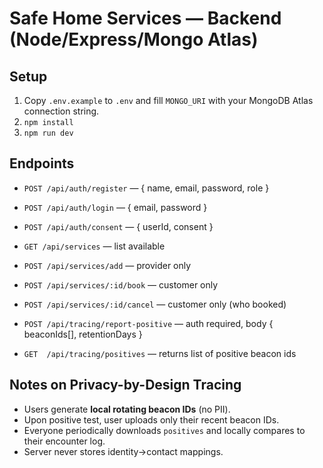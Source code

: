 # Safe Home Services — Backend (Node/Express/Mongo Atlas)

## Setup
1. Copy `.env.example` to `.env` and fill `MONGO_URI` with your MongoDB Atlas connection string.
2. `npm install`
3. `npm run dev`

## Endpoints
- `POST /api/auth/register` — { name, email, password, role }
- `POST /api/auth/login` — { email, password }
- `POST /api/auth/consent` — { userId, consent }

- `GET /api/services` — list available
- `POST /api/services/add` — provider only
- `POST /api/services/:id/book` — customer only
- `POST /api/services/:id/cancel` — customer only (who booked)

- `POST /api/tracing/report-positive` — auth required, body { beaconIds[], retentionDays }
- `GET  /api/tracing/positives` — returns list of positive beacon ids

## Notes on Privacy-by-Design Tracing
- Users generate **local rotating beacon IDs** (no PII).
- Upon positive test, user uploads only their recent beacon IDs.
- Everyone periodically downloads `positives` and locally compares to their encounter log.
- Server never stores identity->contact mappings.
